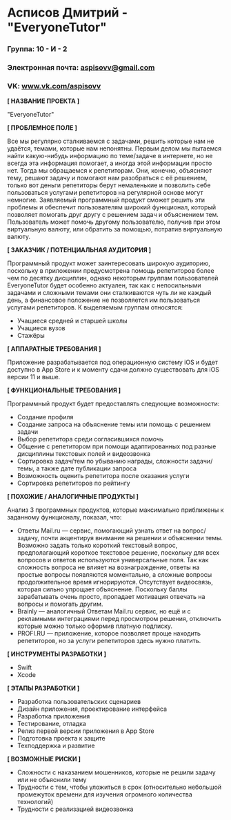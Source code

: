 # Асписов Дмитрий - "EveryoneTutor"

### Группа: 10 - И - 2
### Электронная почта: aspisovv@gmail.com
### VK: www.vk.com/aspisovv


**[ НАЗВАНИЕ ПРОЕКТА ]**

"EveryoneTutor"

**[ ПРОБЛЕМНОЕ ПОЛЕ ]**

Все мы регулярно сталкиваемся с задачами, решить которые нам не удаётся, темами, которые нам непонятны. Первым делом мы пытаемся найти какую-нибудь информацию по теме/задаче в интернете, но не всегда эта информация помогает, а иногда этой информации просто нет. Тогда мы обращаемся к репетиторам. Они, конечно, объясняют тему, решают задачу и помогают нам разобраться с её решением, только вот деньги репетиторы берут немаленькие и позволить себе пользоваться услугами репетиторов на регулярной основе могут немногие. Заявляемый программный продукт сможет решить эти проблемы и обеспечит пользователям широкий функционал, который позволяет помогать друг другу с решением задач и объяснением тем. Пользователь может помочь другому пользователю, получив при этом виртуальную валюту, или обратить за помощью, потратив виртуальную валюту.

**[ ЗАКАЗЧИК / ПОТЕНЦИАЛЬНАЯ АУДИТОРИЯ ]**

Программный продукт может заинтересовать широкую аудиторию, поскольку в приложении предусмотрена помощь репетиторов более чем по десятку дисциплин, однако некоторым группам пользователей EveryoneTutor будет особенно актуален, так как с непосильными задачами и сложными темами они сталкиваются чуть ли не каждый день, а финансовое положение не позволяется им пользоваться услугами репетиторов. К выделяемым группам относятся:
* Учащиеся средней и старшей школы
* Учащиеся вузов
* Стажёры

**[ АППАРАТНЫЕ ТРЕБОВАНИЯ ]** 

Приложение разрабатывается под операционную систему iOS и будет доступно в App Store и к моменту сдачи должно существовать для iOS версии 11 и выше.

**[ ФУНКЦИОНАЛЬНЫЕ ТРЕБОВАНИЯ ]**

Программный продукт будет предоставлять следующие возможности:
* Создание профиля
* Создание запроса на объяснение темы или помощь с решением задачи
* Выбор репетитора среди согласившихся помочь
* Общение с репетитором при помощи адаптированных под разные дисциплины текстовых полей и видеозвонка
* Сортировка задач/тем по убыванию награды, сложности задачи/темы, а также дате публикации запроса
* Возможность оценить репетитора после оказания услуги
* Сортировка репетиторов по рейтингу

**[ ПОХОЖИЕ / АНАЛОГИЧНЫЕ ПРОДУКТЫ ]**

Анализ 3 программных продуктов, которые максимально приближены к заданному функционалу, показал, что:

* Ответы Mail.ru — сервис, помогающий узнать ответ на вопрос/задачу, почти акцентируя внимание на решении и объяснении темы. Возможно задать только короткий текстовый вопрос, предполагающий короткое текстовое решение, поскольку для всех вопросов и ответов используются универсальные поля. Так как сложность вопроса не влияет на вознаграждение, ответы на простые вопросы появляются моментально, а сложные вопросы продолжительное время игнорируются. Отсутствует видеосвязь, которая сильно упрощает объяснение. Поскольку баллы зарабатывать очень просто, пропадает мотивация отвечать на вопросы и помогать другим. 
* Brainly — аналогичный Ответам Mail.ru сервис, но ещё и с рекламными интеграциями перед просмотром решения, отключить которые можно только оформив платную подписку.
*  PROFI.RU — приложение, которое позволяет проще находить репетиторов, но за услуги репетиторов здесь нужно платить.

**[ ИНСТРУМЕНТЫ РАЗРАБОТКИ ]**

* Swift 
* Xcode 

**[ ЭТАПЫ РАЗРАБОТКИ ]**

* Разработка пользовательских сценариев
* Дизайн приложения, проектирование интерфейса
* Разработка приложения
* Тестирование, отладка
* Релиз первой версии приложения в App Store 
* Подготовка проекта к защите 
* Техподдержка и развитие 

**[ ВОЗМОЖНЫЕ РИСКИ ]**

* Сложности с наказанием мошенников, которые не решили задачу или не объяснили тему
* Трудности с тем, чтобы уложиться в срок (относительно небольшой промежуток времени для изучения огромного количества технологий)
* Трудности с реализацией видеозвонка
